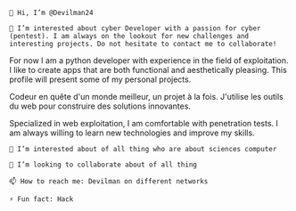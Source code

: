 

    👋 Hi, I’m @Devilman24

    👀 I’m interested about cyber Developer with a passion for cyber (pentest). I am always on the lookout for new challenges and interesting projects. Do not hesitate to contact me to collaborate!

For now I am a python developer with experience in the field of exploitation. I like to create apps that are both functional and aesthetically pleasing. This profile will present some of my personal projects.

Codeur en quête d'un monde meilleur, un projet à la fois. J'utilise les outils du web pour construire des solutions innovantes.

Specialized in web exploitation, I am comfortable with penetration tests. I am always willing to learn new technologies and improve my skills.

    👀 I’m interested about of all thing who are about sciences computer

    💞️ I’m looking to collaborate about of all thing

    📫 How to reach me: Devilman on different networks

    ⚡ Fun fact: Hack

